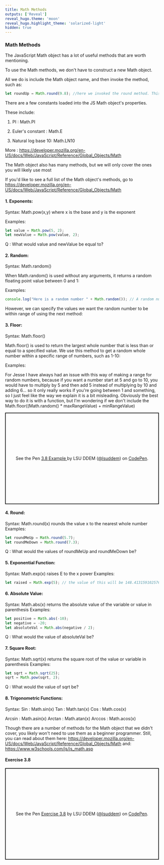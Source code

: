 ```yaml
---
title: Math Methods
outputs: ['Reveal']
reveal_hugo.theme: 'moon'
reveal_hugo.highlight_theme: 'solarized-light'
hidden: true
---
```


### Math Methods

The JavaScript Math object has a lot of useful methods that are worth mentioning.

To use the Math methods, we don't have to construct a new Math object.

All we do is include the Math object name, and then invoke the method, such as:

```js
let roundUp = Math.round(9.8); //here we invoked the round method. This would round 9.8 to 10.
```

There are a few constants loaded into the JS Math object's properties.

These include: 

1. PI : Math.PI

2. Euler's constant : Math.E

3. Natural log base 10: Math.LN10

More : https://developer.mozilla.org/en-US/docs/Web/JavaScript/Reference/Global_Objects/Math

The Math object also has many methods, but we will only cover the ones you will likely use most

If you'd like to see a full list of the Math object's methods, go to https://developer.mozilla.org/en-US/docs/Web/JavaScript/Reference/Global_Objects/Math

#### 1. Exponents:

Syntax: Math.pow(x,y) where x is the base and y is the exponent

Examples:

```js
let value = Math.pow(5, 2); 
let newValue = Math.pow(value, 2);
```
Q : What would value and newValue be equal to?

#### 2. Random:

Syntax: Math.random()

When Math.random() is used without any arguments, it returns a random floating point value between 0 and 1:

Examples:
```js
console.log("Here is a random number " + Math.random()); // A random number between 0 and 1 would be printed in the console. 
```
However, we can specify the values we want the random number to be within range of using the next method:

#### 3. Floor:

Syntax: Math.floor()

Math.floor() is used to return the largest whole number that is less than or equal to a specified value. We use this method to get a random whole number within a specific range of numbers, such as 1-10:

Examples:

For Jesse
I have always had an issue with this way of making a range for random numbers, because if you want a number start at 5 and go to 10, you would have to multiply by 5 and then add 5 instead of multiplying by 10 and adding 6... so it only really works if you're going between 1 and something, so I just feel like the way we explain it is a bit misleading. Obviously the best way to do it is with a function, but I'm wondering if we don't include the Math.floor((Math.random() * maxRangeValue) + minRangeValue)

<p class="codepen" data-height="300" data-default-tab="result" data-slug-hash="qEWRVMO" data-pen-title="3.8 Example " data-user="lsuddem" style="height: 300px; box-sizing: border-box; display: flex; align-items: center; justify-content: center; border: 2px solid; margin: 1em 0; padding: 1em;">
  <span>See the Pen <a href="https://codepen.io/lsuddem/pen/qEWRVMO">
  3.8 Example </a> by LSU DDEM (<a href="https://codepen.io/lsuddem">@lsuddem</a>)
  on <a href="https://codepen.io">CodePen</a>.</span>
</p>
<script async src="https://cpwebassets.codepen.io/assets/embed/ei.js"></script>

#### 4. Round:
Syntax: Math.round(x) rounds the value x to the nearest whole number
Examples:
```js
let roundMeUp = Math.round(5.7); 
let roundMeDown = Math.round(7.3);
```
Q : What would the values of roundMeUp and roundMeDown be? 

#### 5. Exponential Function:
Syntax: Math.exp(x) raises E to the x power
Examples:
```js
let raised = Math.exp(5); // the value of this will be 148.4131591025766
```
#### 6. Absolute Value:
Syntax: Math.abs(x) returns the absolute value of the variable or value in parenthesis
Examples:

```js
let positive = Math.abs(-10);
let negative = -20;
let absoluteVal = Math.abs(negative / 2);
```
Q : What would the value of absoluteVal be? 

#### 7. Square Root:
Syntax: Math.sqrt(x) returns the square root of the value or variable in parenthesis
Examples:

```js
let sqrt = Math.sqrt(25);
sqrt = Math.pow(sqrt, 2);
```
Q : What would the value of sqrt be? 

#### 8. Trigonometric Functions:
Syntax:
Sin : Math.sin(x)
Tan : Math.tan(x)
Cos : Math.cos(x)

Arcsin : Math.asin(x)
Arctan : Math.atan(x)
Arccos : Math.acos(x)

Though there are a number of methods for the Math object that we didn't cover, you likely won't need to use them as a beginner programmer. Still, you can read about them here:
https://developer.mozilla.org/en-US/docs/Web/JavaScript/Reference/Global_Objects/Math
and:
https://www.w3schools.com/js/js_math.asp

#### Exercise 3.8

<p class="codepen" data-height="300" data-default-tab="result" data-slug-hash="pvzRdxQ" data-pen-title="Exercise 3.8" data-user="lsuddem" style="height: 300px; box-sizing: border-box; display: flex; align-items: center; justify-content: center; border: 2px solid; margin: 1em 0; padding: 1em;">
  <span>See the Pen <a href="https://codepen.io/lsuddem/pen/pvzRdxQ">
  Exercise 3.8</a> by LSU DDEM (<a href="https://codepen.io/lsuddem">@lsuddem</a>)
  on <a href="https://codepen.io">CodePen</a>.</span>
</p>
<script async src="https://cpwebassets.codepen.io/assets/embed/ei.js"></script>
